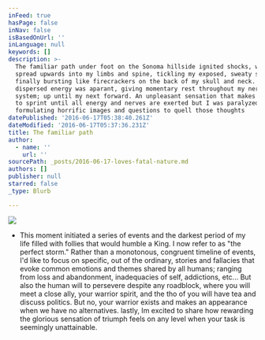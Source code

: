 ```yaml
---
inFeed: true
hasPage: false
inNav: false
isBasedOnUrl: ''
inLanguage: null
keywords: []
description: >-
  The familiar path under foot on the Sonoma hillside ignited shocks, which
  spread upwards into my limbs and spine, tickling my exposed, sweaty skin until
  finally bursting like firecrackers on the back of my skull and neck. The
  dispersed energy was aparant, giving momentary rest throughout my nervous
  system; up until my next forward. An unpleasant sensation that makes you want
  to sprint until all energy and nerves are exerted but I was paralyzed,
  formulating horrific images and questions to quell those thoughts 
datePublished: '2016-06-17T05:38:40.261Z'
dateModified: '2016-06-17T05:37:36.231Z'
title: The familiar path
author:
  - name: ''
    url: ''
sourcePath: _posts/2016-06-17-loves-fatal-nature.md
authors: []
publisher: null
starred: false
_type: Blurb

---
```

![](https://the-grid-user-content.s3-us-west-2.amazonaws.com/19c60d79-7150-4049-8add-427d23bbcd94.jpg)

* This moment initiated a series of events and the darkest period of my life filled with follies that would humble a King. I now refer to as "the perfect storm." Rather than a monotonous, congruent timeline of events, I'd like to focus on specific, out of the ordinary, stories and fallacies that evoke common emotions and themes shared by all humans; ranging from loss and abandonment, inadequacies of self, addictions, etc... But also the human will to persevere despite any roadblock, where you will meet a close ally, your warrior spirit, and the tho of you will have tea and discuss politics. But no, your warrior exists and makes an appearance when we have no alternatives. lastly, Im excited to share how rewarding the glorious sensation of triumph feels on any level when your task is seemingly unattainable.